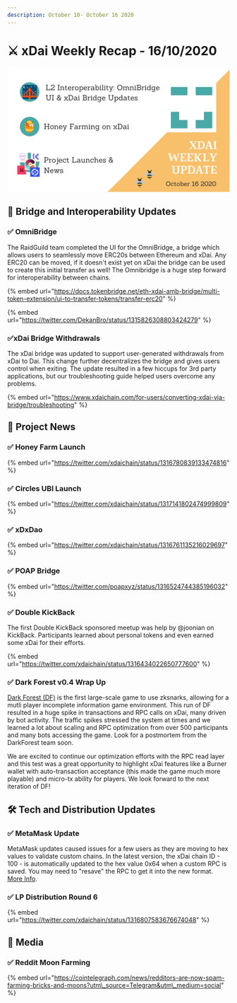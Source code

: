 ```yaml
---
description: October 10- October 16 2020
---
```


# ⚔️ xDai Weekly Recap - 16/10/2020

![](../../../.gitbook/assets/green-and-black-modern-sales-marketing-presentation%20%2815%29.png)

## 🌉 Bridge and Interoperability Updates

### ✅ OmniBridge

The RaidGuild team completed the UI for the OmniBridge, a bridge which allows users to seamlessly move ERC20s between Ethereum and xDai. Any ERC20 can be moved, if it doesn't exist yet on xDai the bridge can be used to create this initial transfer as well! The Omnibridge is a huge step forward for interoperability between chains.

{% embed url="https://docs.tokenbridge.net/eth-xdai-amb-bridge/multi-token-extension/ui-to-transfer-tokens/transfer-erc20" %}

{% embed url="https://twitter.com/DekanBro/status/1315826308803424279" %}

### ✅xDai Bridge Withdrawals

The xDai bridge was updated to support user-generated withdrawals from xDai to Dai. This change further decentralizes the bridge and gives users control when exiting. The update resulted in a few hiccups for 3rd party applications, but our troubleshooting guide helped users overcome any problems.

{% embed url="https://www.xdaichain.com/for-users/converting-xdai-via-bridge/troubleshooting" %}

## 🦋 Project News

### ✅ Honey Farm Launch

{% embed url="https://twitter.com/xdaichain/status/1316780839133474816" %}

### ✅ Circles UBI Launch

{% embed url="https://twitter.com/xdaichain/status/1317141802474999809" %}

### ✅ xDxDao

{% embed url="https://twitter.com/xdaichain/status/1316761135216029697" %}

### ✅ POAP Bridge

{% embed url="https://twitter.com/poapxyz/status/1316524744385196032" %}

### ✅ Double KickBack

The first Double KickBack sponsored meetup was help by @joonian on KickBack. Participants learned about personal tokens and even earned some xDai for their efforts.

{% embed url="https://twitter.com/xdaichain/status/1316434022650777600" %}

### ✅ Dark Forest v0.4 Wrap Up

[Dark Forest \(DF\)](../../project-spotlights/dark-forest.md) is the first large-scale game to use zksnarks, allowing for a mutli player incomplete information game environment. This run of DF resulted in a huge spike in transactions and RPC calls on xDai, many driven by bot activity. The traffic spikes stressed the system at times and we learned a lot about scaling and RPC optimization from over 500 participants and many bots accessing the game.  Look for a postmortem from the DarkForest team soon. 

We are excited to continue our optimization efforts with the RPC read layer and this test was a great opportunity to highlight xDai features like a Burner wallet with auto-transaction acceptance \(this made the game much more playable\) and micro-tx ability for players. We look forward to the next iteration of DF!  

## 🛠 Tech and Distribution Updates

### ✅ MetaMask Update

MetaMask updates caused issues for a few users as they are moving to hex values to validate custom chains. In the latest version, the xDai chain ID - 100 - is automatically updated to the hex value 0x64 when a custom RPC is saved. You may need to "resave" the RPC to get it into the new format. [More Info](../../../for-users/wallets/metamask/metamask-setup.md).

### ✅ LP Distribution Round 6

{% embed url="https://twitter.com/xdaichain/status/1316807583676674048" %}

## 📰 Media 

### ✅ Reddit Moon Farming

{% embed url="https://cointelegraph.com/news/redditors-are-now-spam-farming-bricks-and-moons?utm\_source=Telegram&utm\_medium=social" %}







